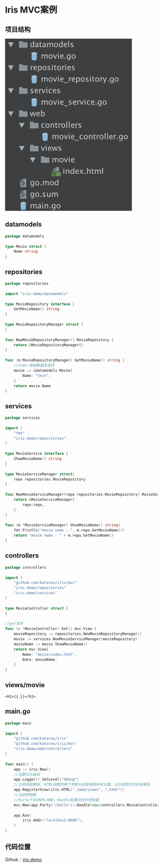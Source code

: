 # Iris MVC案例

## 项目结构

![](../../.gitbook/assets/image%20%286%29.png)

## datamodels

```go
package datamodels

type Movie struct {
	Name string
}
```

## repositories

```go
package repositories

import "iris-demo/datamodels"

type MovieRepository interface {
	GetMovieName() string
}

type MovieRepositoryManager struct {
}

func NewMovieRepositoryManager() MovieRepository {
	return &MovieRepositoryManager{}
}

func (m MovieRepositoryManager) GetMovieName() string {
	//todo:根据数据库返回
	movie := &datamodels.Movie{
		Name: "test",
	}
	return movie.Name
}

```

## services

```go
package services

import (
	"fmt"
	"iris-demo/repositories"
)

type MovieService interface {
	ShowMovieName() string
}

type MovieServiceManager struct{
	repo repositories.MovieRepository
}

func NewMovieServiceManager(repo repositories.MovieRepository) MovieService{
	return &MovieServiceManager{
		repo:repo,
	}
}

func (m *MovieServiceManager) ShowMovieName() string{
	fmt.Println("movie name : ", m.repo.GetMovieName())
	return "movie name : " + m.repo.GetMovieName()
}
```

## controllers

```go
package controllers

import (
	"github.com/kataras/iris/mvc"
	"iris-demo/repositories"
	"iris-demo/services"
)

type MovieController struct {
}

//get请求
func (c *MovieController) Get() mvc.View {
	movieRepository := repositories.NewMovieRepositoryManager()
	movie := services.NewMovieServiceManager(movieRepository)
	movieName := movie.ShowMovieName()
	return mvc.View{
		Name: "movie/index.html",
		Data: movieName,
	}
}

```

## views/movie

```markup
<h2>{{.}}</h2>
```

## main.go

```go
package main

import (
	"github.com/kataras/iris"
	"github.com/kataras/iris/mvc"
	"iris-demo/web/controllers"
)

func main() {
	app := iris.New()
	//设置日志级别
	app.Logger().SetLevel("debug")
	//注册视图模版, HTML函数的两个参数分别是视图所在位置，以及视图文件的拓展名
	app.RegisterView(iris.HTML("./web/views", ".html"))
	//注册控制器
	//Party下存放URL映射，Handle配置对应的控制器
	mvc.New(app.Party("/hello")).Handle(new(controllers.MovieController))

	app.Run(
		iris.Addr("localhost:8080"),
	)
}
```

## 代码位置

Github：[iris-demo](https://github.com/Knowledge-Precipitation-Tribe/go-framework/tree/master/code/iris-demo)

